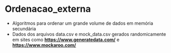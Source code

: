 # Ordenacao_externa
* Algoritmos para ordenar um grande volume de dados em memória secundária
* Dados dos arquivos data.csv e mock_data.csv gerados randomicamente em sites como __https://www.generatedata.com/__ e __https://www.mockaroo.com/__
